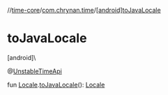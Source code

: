 //[time-core](../../index.md)/[com.chrynan.time](index.md)/[[android]toJavaLocale]([android]to-java-locale.md)

# toJavaLocale

[android]\

@[UnstableTimeApi](../../../time-core/time-core/com.chrynan.time/-unstable-time-api/index.md)

fun [Locale](-locale/index.md#-1614710943%2FExtensions%2F219598131).[toJavaLocale]([android]to-java-locale.md)(): [Locale](https://developer.android.com/reference/kotlin/java/util/Locale.html)
